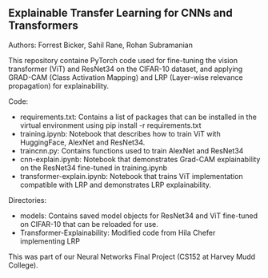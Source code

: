 ## Explainable Transfer Learning for CNNs and Transformers
Authors: Forrest Bicker, Sahil Rane, Rohan Subramanian

This repository containe PyTorch code used for fine-tuning the vision transformer (ViT) and ResNet34 on the CIFAR-10 dataset, and applying GRAD-CAM (Class Activation Mapping) and LRP (Layer-wise relevance propagation) for explainability.

Code:
<ul>
  <li>requirements.txt: Contains a list of packages that can be installed in the virtual environment using pip install -r requirements.txt</li>
  <li>training.ipynb: Notebook that describes how to train ViT with HuggingFace, AlexNet and ResNet34.</li>
  <li>traincnn.py: Contains functions used to train AlexNet and ResNet34</li>
  <li>cnn-explain.ipynb: Notebook that demonstrates Grad-CAM explainability on the ResNet34 fine-tuned in training.ipynb</li>
  <li>transformer-explain.ipynb: Notebook that trains ViT implementation compatible with LRP and demonstrates LRP explainability.</li>
</ul>

Directories:
<ul>
  <li>models: Contains saved model objects for ResNet34 and ViT fine-tuned on CIFAR-10 that can be reloaded for use.</li>
  <li>Transformer-Explainability: Modified code from Hila Chefer implementing LRP</li>
</ul>

This was part of our Neural Networks Final Project (CS152 at Harvey Mudd College).
